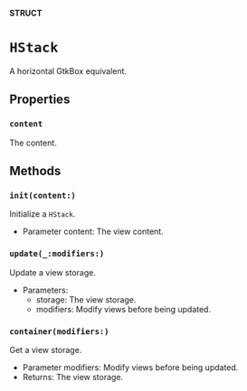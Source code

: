 **STRUCT**

# `HStack`

A horizontal GtkBox equivalent.

## Properties
### `content`

The content.

## Methods
### `init(content:)`

Initialize a `HStack`.
- Parameter content: The view content.

### `update(_:modifiers:)`

Update a view storage.
- Parameters:
    - storage: The view storage.
    - modifiers: Modify views before being updated.

### `container(modifiers:)`

Get a view storage.
- Parameter modifiers: Modify views before being updated.
- Returns: The view storage.
